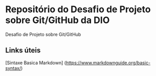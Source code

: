 # Repositório do Desafio de Projeto sobre Git/GitHub da DIO
Desafio de Projeto sobre Git/GitHub

## Links úteis
[Sintaxe Basica Markdown] (https://www.markdownguide.org/basic-syntax/) 
